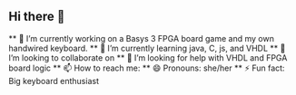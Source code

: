 ## Hi there 👋
** 🔭 I’m currently working on a Basys 3 FPGA board game and my own handwired keyboard.
** 🌱 I’m currently learning java, C, js, <html> and VHDL 
** 👯 I’m looking to collaborate on 
** 🤔 I’m looking for help with VHDL and FPGA board logic 
** 📫 How to reach me: 
** 😄 Pronouns: she/her
** ⚡ Fun fact: Big keyboard enthusiast 

